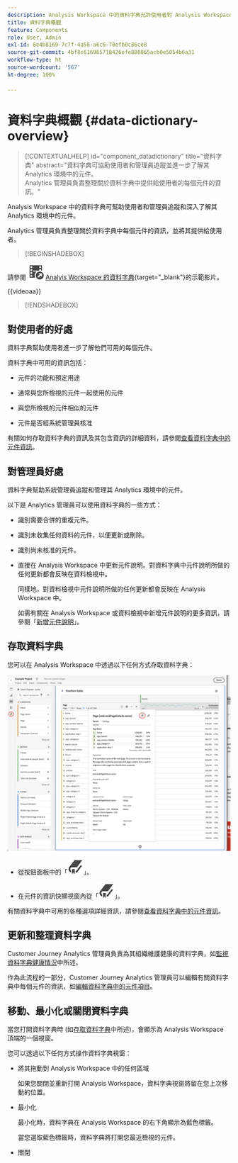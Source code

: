 ```yaml
---
description: Analysis Workspace 中的資料字典允許使用者對 Analysis Workspace 中的各種元件建立目錄和追蹤，包括其預定用途、已核准的元件、重複的元件等等。
title: 資料字典概觀
feature: Components
role: User, Admin
exl-id: 8e4b8169-7c7f-4a58-a6c6-70efb0c86ce8
source-git-commit: 4bf8c616965718426efe880865acb0e5054b6a31
workflow-type: ht
source-wordcount: '567'
ht-degree: 100%

---
```


# 資料字典概觀 {#data-dictionary-overview}

<!-- markdownlint-disable MD034 -->

>[!CONTEXTUALHELP]
>id="component_datadictionary"
>title="資料字典"
>abstract="資料字典可協助使用者和管理員追蹤並進一步了解其 Analytics 環境中的元件。<br/>Analytics 管理員負責整理關於資料字典中提供給使用者的每個元件的資訊。"

<!-- markdownlint-enable MD034 -->


Analysis Workspace 中的資料字典可幫助使用者和管理員追蹤和深入了解其 Analytics 環境中的元件。

Analytics 管理員負責整理關於資料字典中每個元件的資訊，並將其提供給使用者。


>[!BEGINSHADEBOX]

請參閱 ![VideoCheckedOut](/help/assets/icons/VideoCheckedOut.svg) [Analyis Workspace 的資料字典](https://video.tv.adobe.com/v/3418028/?quality=12&learn=on){target="_blank"}的示範影片。

{{videoaa}}

>[!ENDSHADEBOX]



## 對使用者的好處

資料字典幫助使用者進一步了解他們可用的每個元件。

資料字典中可用的資訊包括：

* 元件的功能和預定用途

* 通常與您所檢視的元件一起使用的元件

* 與您所檢視的元件相似的元件

* 元件是否經系統管理員核准

有關如何存取資料字典的資訊及其包含資訊的詳細資料，請參閱[查看資料字典中的元件資訊](/help/components/data-dictionary/view-data-dictionary.md)。

## 對管理員好處

資料字典幫助系統管理員追蹤和管理其 Analytics 環境中的元件。

以下是 Analytics 管理員可以使用資料字典的一些方式：

* 識別需要合併的重複元件。

* 識別未收集任何資料的元件，以便更新或刪除。

* 識別尚未核准的元件。

* 直接在 Analysis Workspace 中更新元件說明。對資料字典中元件說明所做的任何更新都會反映在資料檢視中。

  同樣地，對資料檢視中元件說明所做的任何更新都會反映在 Analysis Workspace 中。

  如需有關在 Analysis Workspace 或資料檢視中新增元件說明的更多資訊，請參閱「[新增元件說明](/help/components/add-component-descriptions.md)」。

## 存取資料字典

您可以在 Analysis Workspace 中透過以下任何方式存取資料字典：

![左邊面板的資料字典圖示](assets/data-dictionary-access.png)

* 從按鈕面板中的「![書籤](/help/assets/icons/Bookmark.svg)」。



* 在元件的資訊快顯視窗內從「![書籤](/help/assets/icons/Bookmark.svg)」。


有關資料字典中可用的各種選項詳細資訊，請參閱[查看資料字典中的元件資訊](/help/components/data-dictionary/view-data-dictionary.md)。

## 更新和整理資料字典

Customer Journey Analytics 管理員負責為其組織維護健康的資料字典，如[監視資料字典健康情況](/help/components/data-dictionary/monitor-data-dictionary-health.md)中所述。

作為此流程的一部分，Customer Journey Analytics 管理員可以編輯有關資料字典中每個元件的資訊，如[編輯資料字典中的元件項目](/help/components/data-dictionary/edit-entries-data-dictionary.md)。

## 移動、最小化或關閉資料字典

當您打開資料字典時 (如[存取資料字典](#access-the-data-dictionary)中所述)，會顯示為 Analysis Workspace 頂端的一個視窗。

您可以透過以下任何方式操作資料字典視窗：

* 將其拖動到 Analysis Workspace 中的任何區域

  如果您關閉並重新打開 Analysis Workspace，資料字典視窗將留在您上次移動的位置。<!--True?-->

* 最小化

  最小化時，資料字典在 Analysis Workspace 的右下角顯示為藍色標籤。

  當您選取藍色標籤時，資料字典將打開您最近檢視的元件。

* 關閉
